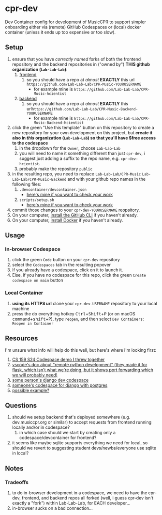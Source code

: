 # cpr-dev
Dev Container config for development of MusicCPR to support simpler onboarding either via (remote)  GitHub Codespaces or (local) docker container (unless it ends up too expensive or too slow).


## Setup
1. ensure that you have _correctly named_ forks of both the frontend repository and the backend repositories in ("owned by") **THIS github organization (`Lab-Lab-Lab`)**:
    1. [frontend](https://github.com/Lab-Lab-Lab/CPR-Music)
        1. so you should have a repo at _almost_ **EXACTLY** this url `https://github.com/Lab-Lab-Lab/CPR-Music-YOURUSERNAME`
            * for example mine is `https://github.com/Lab-Lab-Lab/CPR-Music-hcientist`
    1. [backend](https://github.com/Lab-Lab-Lab/CPR-Music-Backend)
        1. so you should have a repo at _almost_ **EXACTLY** this url`https://github.com/Lab-Lab-Lab/CPR-Music-Backend-YOURUSERNAME`
            * for example mine is `https://github.com/Lab-Lab-Lab/CPR-Music-Backend-hcientist`
1. click the green "Use this template" button on this repository to create a new repository for your own development on this project, but **create it also in _this_ organization (`Lab-Lab-Lab`) so that you'll have $free access to the codespace**
    1. in the dropdown for the `Owner`, choose `Lab-Lab-Lab`
    1. you will need to name it something different than just `cpr-dev`, i suggest just adding a suffix to the repo name, e.g. `cpr-dev-hcientist`.
    1. probably make the repository `public`
1. in the resulting repo, you need to replace `Lab-Lab-Lab/CPR-Music` `Lab-Lab-Lab/CPR-Music-Backend` and  with your github repo names in the following files:
    1. `.devcontainer/devcontainer.json`
        * [here's mine if you want to check your work](https://github.com/Lab-Lab-Lab/cpr-dev-hcientist/blob/main/.devcontainer/devcontainer.json#L47,L53)
    1. `scripts/setup.sh`
        * [here's mine if you want to check your work](https://github.com/Lab-Lab-Lab/cpr-dev-hcientist/blob/main/scripts/setup.sh#L2-L3)
1. commit those changes to your `cpr-dev-YOURUSERNAME` reopsitory.
1. On your computer, [install the GitHub CLI](https://github.com/cli/cli#installation) if you haven't already.
1. On your computer, [install Docker](https://docs.docker.com/get-docker/) if you haven't already.

## Usage

### In-browser Codespace
1. click the green `Code` button on your `cpr-dev` repository
1. select the `Codespaces` tab in the resulting popover
1. If you already have a codespace, click on it to launch it. 
1. Else, if you have no codespace for this repo, click the green `Create codespace on main` button

### Local Container
1. **using its HTTPS url** clone your `cpr-dev-USERNAME` repository to your local machine 
1. press the do everything hotkey <kbd>Ctrl</kbd>+<kbd>Shift</kbd>+<kbd>P</kbd> (or on macOS <kbd>command</kbd>+<kbd>shift</kbd>+<kbd>P</kbd>), type `reopen`, and then select `Dev Containers: Reopen in Container`


## Resources

I'm unsure what info will help do this well, but here's where i'm looking first:
1. [CS 159 S24 Codespace demo I threw together](https://github.com/159S24/codespace)
2. [vscode's doc about "remote python development" (they made it for flask, which isn't what we're doing, but it shows port forwarding which we will probably need)](https://github.com/microsoft/vscode-remote-try-python/blob/main/.devcontainer/devcontainer.json)
3. [some person's django dev codespace](https://github.com/github/codespaces-django/tree/main)
4. [someone's codespace for django with postgres](https://til.simonwillison.net/github/django-postgresql-codespaces)
5. [possible example?](https://github.com/codespaces-contrib/codespaces-multi-repo/tree/main)

## Questions
1. should we setup backend that's deployed somewhere (e.g. dev.musiccpr.org or similar) to accept requests from frontend running locally and/or in codespace?
    1. in which case should we start by creating only a codespace/devcontainer for frontend?
2. it seems like maybe sqlite supports everything we need for local, so should we revert to suggesting student devs/newbs/everyone use sqlite in local?

## Notes

### Tradeoffs
1. to do in-browser development in a codespace, we need to have the cpr-dev, frontend, and backend repos all forked (well, i guess cpr-dev isn't exactly a "fork") within Lab-Lab-Lab, for EACH developer...
1. in-browser sucks on a bad connection...
